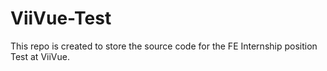 # ViiVue-Test
This repo is created to store the source code for the FE Internship position Test at ViiVue.
